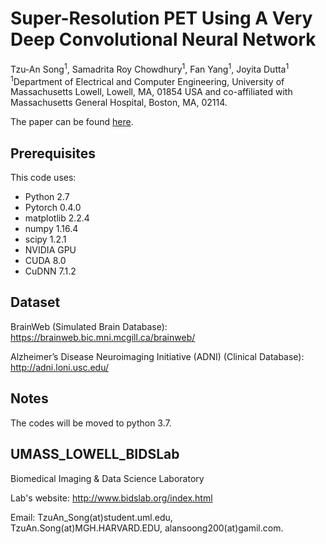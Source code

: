 # Super-Resolution PET Using A Very Deep Convolutional Neural Network
Tzu-An Song<sup>1</sup>, Samadrita Roy Chowdhury<sup>1</sup>, Fan Yang<sup>1</sup>, Joyita Dutta<sup>1</sup></br>
<sup>1</sup>Department of Electrical and Computer Engineering, University of Massachusetts Lowell, Lowell, MA, 01854 USA and co-affiliated with Massachusetts General Hospital, Boston, MA, 02114.

The paper can be found [here](https://ieeexplore.ieee.org/document/8950375).

## Prerequisites

This code uses:

- Python 2.7
- Pytorch 0.4.0
- matplotlib 2.2.4
- numpy 1.16.4
- scipy 1.2.1
- NVIDIA GPU
- CUDA 8.0
- CuDNN 7.1.2

## Dataset

BrainWeb (Simulated Brain Database):
https://brainweb.bic.mni.mcgill.ca/brainweb/

Alzheimer’s Disease Neuroimaging Initiative (ADNI) (Clinical Database):
http://adni.loni.usc.edu/

## Notes

The codes will be moved to python 3.7.

## UMASS_LOWELL_BIDSLab
Biomedical Imaging & Data Science Laboratory

Lab's website:
http://www.bidslab.org/index.html


Email: TzuAn_Song(at)student.uml.edu, 
       TzuAn.Song(at)MGH.HARVARD.EDU, 
       alansoong200(at)gamil.com.

